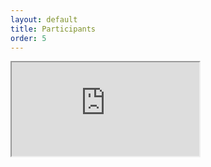 ```yaml
---
layout: default
title: Participants
order: 5
---
```

<div class="embed-responsive embed-responsive-1by1">
  <iframe class="embed-responsive-item" src="https://balfi.herokuapp.com/" allowfullscreen></iframe>
</div>
